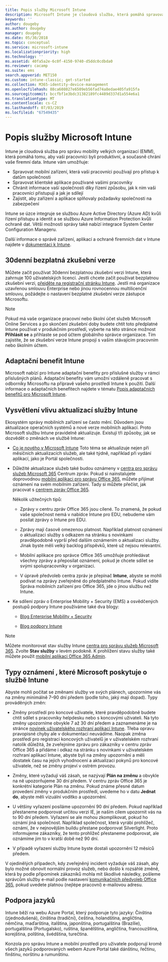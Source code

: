 ```yaml
---
title: Popis služby Microsoft Intune
description: Microsoft Intune je cloudová služba, která pomáhá spravovat zařízení s Windows, iOS, Mac OS X, Androidem a Windows Mobile.
keywords: ''
author: dougeby
ms.author: dougeby
manager: dougeby
ms.date: 05/30/2018
ms.topic: conceptual
ms.service: microsoft-intune
ms.localizationpriority: high
ms.technology: ''
ms.assetid: 40fa5a2e-6c0f-4150-9740-d5ddc0cdbda0
ms.reviewer: cacamp
ms.suite: ems
search.appverid: MET150
ms.custom: intune-classic; get-started
ms.collection: M365-identity-device-management
ms.openlocfilehash: 88ca608027e6509eb56fad74a8edae405fa915fa
ms.sourcegitcommit: bccfbf1e3bdc31382189fc4489d337d1a554e6a1
ms.translationtype: MT
ms.contentlocale: cs-CZ
ms.lasthandoff: 07/03/2019
ms.locfileid: "67549435"
---
```

# <a name="microsoft-intune-service-description"></a>Popis služby Microsoft Intune

Intune je cloudová služba pro správu mobility velkých organizací (EMM), která pomáhá tomu, aby vaši pracovníci byli produktivní, a současně chrání vaše firemní data. Intune vám umožňuje:
* Spravovat mobilní zařízení, která vaši pracovníci používají pro přístup k datům společnosti
* Spravovat klientské aplikace používané vašimi pracovníky
* Chránit informace vaší společnosti díky řízení způsobu, jak k nim vaši pracovníci přistupují a jak je sdílejí
* Zajistit, aby zařízení a aplikace splňovaly požadavky společnosti na zabezpečení

Intune se úzce integruje se službou Azure Active Directory (Azure AD) kvůli řízení přístupu a identit a se službou Azure Information Protection kvůli ochraně dat. Větší možnosti správy také nabízí integrace System Center Configuration Manageru.

Další informace o správě zařízení, aplikací a ochraně firemních dat v Intune najdete v [dokumentaci k Intune](https://docs.microsoft.com/intune/).

## <a name="30-day-free-trial"></a>30denní bezplatná zkušební verze
Můžete začít používat 30denní bezplatnou zkušební verzi Intune, která zahrnuje 100 uživatelských licencí. Jestli chcete začít používat bezplatnou zkušební verzi, [přejděte na registrační stránku Intune](https://admin.microsoft.com/Signup/Signup.aspx?OfferId=40BE278A-DFD1-470a-9EF7-9F2596EA7FF9&dl=INTUNE_A&ali=1#0%20). Jestli má organizace uzavřenou smlouvu Enterprise nebo jinou rovnocennou multilicenční smlouvu, požádejte o nastavení bezplatné zkušební verze zástupce Microsoftu.

> [!NOTE]
> Pokud má vaše organizace pracovní nebo školní účet služeb Microsoft Online Services a po skončení zkušební doby budete chtít toto předplatné Intune používat v produkčním prostředí, vyberte na této stránce možnost **Přihlásit se** a přihlaste se pod účtem globálního správce organizace. Tím zajistíte, že se zkušební verze Intune propojí s vaším stávajícím pracovním nebo školním účtem.

<!--- For a list of settings that you can set up on mobile devices, see:

- [Enrolled device management capabilities of Microsoft Intune](introduction-intune.md)

- [Hybrid mobile device management (MDM) with System Center Configuration Manager and Microsoft Intune](/sccm/mdm/understand/hybrid-mobile-device-management)

For more about System Center Configuration Manager, see [Documentation  for System Center Configuration Manager](/sccm/index).--->
## <a name="intune-onboarding-benefit"></a>Adaptační benefit Intune
Microsoft nabízí pro Intune adaptační benefity pro příslušné služby v rámci příslušných plánů. Adaptační benefity vám umožní vzdáleně pracovat s odborníky Microsoftu na přípravě vašeho prostředí Intune k použití. Další informace o adaptačních benefitech najdete v tématu [Popis adaptačních benefitů pro Microsoft Intune](http://go.microsoft.com/fwlink/?LinkId=619281).


## <a name="learn-how-intune-service-updates-affect-you"></a>Vysvětlení vlivu aktualizací služby Intune

Ekosystém správy mobilních zařízení se často mění. Důvodem jsou aktualizace operačních systémů a nové verze mobilních aplikací. Proto Microsoft službu Intune pravidelně aktualizuje. Existují tři způsoby, jak se dozvědět o změnách ve službě Intune:

- [Co je nového v Microsoft Intune](whats-new.md) Toto téma se aktualizuje nejen při měsíčních aktualizacích služeb, ale také týdně, například při vydání aplikací, jako je Portál společnosti.

- Důležité aktualizace služeb také budou oznámeny v [centra pro správu služeb Microsoft 365](https://admin.microsoft.com/) Centrum zpráv. Pokud si nainstalujete doprovodnou [mobilní aplikaci pro správu Office 365](https://support.office.com/article/Office-365-Admin-Mobile-App-e16f6421-2a1a-4142-bf9d-9846600a060a), můžete přijímat oznámení na svém mobilním zařízení. Tady si můžete přečíst, jak pracovat s [centrem zpráv Office 365](https://support.office.com/client/results?Shownav=true&ns=O365ENTADMIN&version=15&ver=15&HelpID=O365E_MCManageUpdates).

    Několik užitečných tipů:

    - Zprávy v centru zpráv Office 365 jsou cílené. To znamená, že pokud vaše společnost nemá v nabídce Intune pro EDU, nebudeme vám posílat zprávy o Intune pro EDU.

    - Zprávy mají časově omezenou platnost. Například platnost oznámení o aktualizaci služby s odkazem na stránku s novinkami pravděpodobně vyprší před dalším oznámením o aktualizaci služby. Jinak byste měli velký backlog příspěvků, které už nejsou relevantní.

    - Mobilní aplikace pro správce Office 365 umožňuje prohledávat všechny zprávy a přeposílat oznámení, pokud je chcete sdílet se svými spolupracovníky v organizaci.

    - V úpravě předvoleb centra zpráv je přepínač **Intune**, abyste se mohli podívat na zprávy zveřejněné do předplatného Intune. Pokud vidíte Správa mobilních zařízení pro Office 365, jde o jinou službu než Intune.

- Ke sdílení zpráv o Enterprise Mobility + Security (EMS) a osvědčených postupů podpory Intune používáme také dva blogy:

    - [Blog Enterprise Mobility + Security](https://blogs.technet.microsoft.com/enterprisemobility/)

    - [Blog podpory Intune](https://blogs.technet.microsoft.com/intunesupport/)

>[!Note]
>Můžete monitorovat stav služby Intune [centra pro správu služeb Microsoft 365](https://admin.microsoft.com). Zvolte **Stav služby** v levém podokně. K prohlížení stavu služby také můžete použít [mobilní aplikaci Office 365 Admin](https://support.office.com/article/Office-365-Admin-Mobile-App-e16f6421-2a1a-4142-bf9d-9846600a060a).

## <a name="types-of-notices-microsoft-provides-about-the-intune-service"></a>Typy oznámení , které Microsoft poskytuje o službě Intune

Abyste mohli počítat se změnami služby ve svých plánech, upozorníme vás na změny minimálně 7–90 dní předem (podle toho, jaký mají dopad). Typy prováděných změn:

- Změny prostředí pro koncové uživatele, které pravděpodobně budete chtít sdílet s pracovníky helpdesku nebo s koncovými uživateli. Na tyto změny upozorníme obvykle 7 až 30 dní předem a zaznamenáme je na stránce [novinek uživatelského rozhraní aplikací Intune](whats-new-app-ui.md). Třeba opravu pravopisné chyby ale v dokumentaci neuvádíme. Naopak změna prostředí pro registraci koncových uživatelů je v uživatelském rozhraní natolik důležitá, že zveřejníme zprávu pro zákazníky v centru zpráv Office 365 a přidáme i odkaz na stránku s novinkami v uživatelském rozhraní aplikací Intune, abyste byli na změny upozorněni a měli dostatek času na jejich vyhodnocení a aktualizaci pokynů pro koncové uživatele, než se změny projeví v ostrém provozu.

- Změny, které vyžadují váš zásah, se nazývají **Plán na změnu** a obvykle na ně upozorňujeme 30 dní předem. V centru zpráv Office 365 je konkrétní kategorie Plán na změnu. Pokud známe přesné datum provedení změny v produkčním prostředí, uvedeme ho v datu **Jednat do**, abyste měli vizuální vodítko a upozornění.

- U většiny vyřazení posíláme upozornění 90 dní předem. Pokud například přestaneme podporovat určitou verzi IE, je naším cílem upozornit vás na to 90 dní předem. Vyřazení se ale mohou zkomplikovat, pokud ho oznámí jiná společnost. Například společnost, která vyrábí prohlížeč, oznámí, že v nejnovějším buildu přestane podporovat Silverlight. Proto informujeme zákazníky, že tento prohlížeč přestaneme podporovat, ale oznámíme jim to v kratší době než 90 dní.

- V případě vyřazení služby Intune byste dostali upozornění 12 měsíců předem.

V ojedinělých případech, kdy zveřejněný incident vyžaduje váš zásah, aby bylo možné obnovit normální provoz služeb, nebo došlo k rozsáhlé změně, která by podle připomínek zákazníků mohla mít škodlivé následky, pošleme správcům služby e-mail podle nastavení [komunikačních předvoleb Office 365](https://support.office.com/article/Change-your-contact-preferences-for-communications-from-Microsoft-6f70de1b-a64d-4498-bfbd-be8c83a9c0fc), pokud uvedete platnou (nejlépe pracovní) e-mailovou adresu.  


<!--- ## Choose the management solution that’s right for you
You can set up Intune in several ways to manage and help protect your company's mobile devices and computers (referred to as **devices** in this article).

- **Intune stand-alone configuration.** Use the web-based admin console in Intune to manage devices in your organization. Intune can be used without any on-premises IT infrastructure. If you use Intune with Active Directory Domain Services, you can use domain user accounts that you manage with Domain Services with Intune.

- **Intune with System Center Configuration Manager.** Use the Configuration Manager management console to manage computers and mobile devices in your enterprise. This configuration can help you to manage all your organization’s devices through a single console, the Configuration Manager Admin Console. Configuration Manager supports large numbers of mobile devices, servers, and computers. For more about Configuration Manager, see [Hybrid mobile device management (MDM) with System Center Configuration Manager and Microsoft Intune](/sccm/mdm/understand/hybrid-mobile-device-management). For more help deciding which approach is right for you, see [Choose between Microsoft Intune standalone and hybrid mobile device management with Configuration Manager](/sccm/mdm/understand/choose-between-standalone-intune-and-hybrid-mobile-device-management).--->

## <a name="language-support"></a>Podpora jazyků
Intune běží na webu Azure Portal, který podporuje tyto jazyky: Čínština (zjednodušená), čínština (tradiční), čeština, holandština, angličtina, němčina, maďarština, italština, japonština, portugalština (Brazílie), portugalština (Portugalsko), ruština, španělština, angličtina, francouzština, korejština, polština, švédština, turečtina.

Konzola pro správu Intune a mobilní prostředí pro uživatele podporují kromě všech jazyků podporovaných webem Azure Portal také dánštinu, řečtinu, finštinu, norštinu a rumunštinu.

<!--- ## Learn more about Intune
Use these resources to learn more about Intune:

- The [Microsoft Intune Trust Center](https://www.microsoft.com/server-cloud/products/intune-trust-center/) provides information about the security, privacy, and compliance practices of Intune, and it describes some of Intune's certifications.

- [Enrolled device management capabilities of Microsoft Intune](introduction-intune.md)--->
